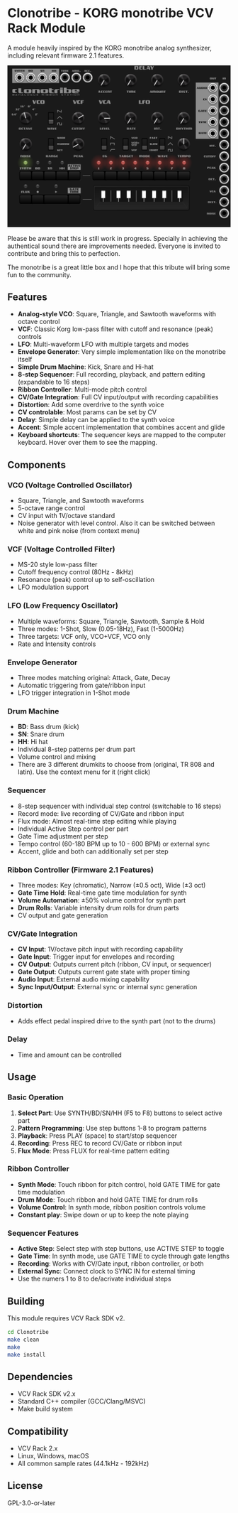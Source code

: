# Clonotribe - KORG monotribe VCV Rack Module

A module heavily inspired by the KORG monotribe analog synthesizer, including relevant firmware 2.1 features.

![Clonotribe Screenshot](screenshot.png?raw=true "Clonotribe Screenshot")

Please be aware that this is still work in progress. Specially in achieving the authentical sound there are improvements needed. Everyone is invited to contribute and bring this to perfection.

The monotribe is a great little box and I hope that this tribute will bring some fun to the community.

## Features

- **Analog-style VCO**: Square, Triangle, and Sawtooth waveforms with octave control
- **VCF**: Classic Korg low-pass filter with cutoff and resonance (peak) controls
- **LFO**: Multi-waveform LFO with  multiple targets and modes
- **Envelope Generator**: Very simple implementation like on the monotribe itself
- **Simple Drum Machine**: Kick, Snare and Hi-hat
- **8-step Sequencer**: Full recording, playback, and pattern editing (expandable to 16 steps)
- **Ribbon Controller**: Multi-mode pitch control
- **CV/Gate Integration**: Full CV input/output with recording capabilities
- **Distortion**: Add some overdrive to the synth voice
- **CV controlable**: Most params can be set by CV
- **Delay**: Simple delay can be applied to the synth voice
- **Accent**: Simple accent implementation that combines accent and glide
- **Keyboard shortcuts**: The sequencer keys are mapped to the computer keyboard. Hover over them to see the mapping.


## Components

### VCO (Voltage Controlled Oscillator)
- Square, Triangle, and Sawtooth waveforms
- 5-octave range control
- CV input with 1V/octave standard
- Noise generator with level control. Also it can be switched between white and pink noise (from context menu)

### VCF (Voltage Controlled Filter) 
- MS-20 style low-pass filter
- Cutoff frequency control (80Hz - 8kHz)
- Resonance (peak) control up to self-oscillation
- LFO modulation support

### LFO (Low Frequency Oscillator)
- Multiple waveforms: Square, Triangle, Sawtooth, Sample & Hold
- Three modes: 1-Shot, Slow (0.05-18Hz), Fast (1-5000Hz)
- Three targets: VCF only, VCO+VCF, VCO only
- Rate and Intensity controls

### Envelope Generator
- Three modes matching original: Attack, Gate, Decay
- Automatic triggering from gate/ribbon input
- LFO trigger integration in 1-Shot mode

### Drum Machine
- **BD**: Bass drum (kick)
- **SN**: Snare drum
- **HH**: Hi hat
- Individual 8-step patterns per drum part
- Volume control and mixing
- There are 3 different drumkits to choose from (original, TR 808 and latin). Use the context menu for it (right click)

### Sequencer
- 8-step sequencer with individual step control (switchable to 16 steps)
- Record mode: live recording of CV/Gate and ribbon input
- Flux mode: Almost real-time step editing while playing
- Individual Active Step control per part
- Gate Time adjustment per step
- Tempo control (60-180 BPM up to 10 - 600 BPM) or external sync
- Accent, glide and both can additionally set per step

### Ribbon Controller (Firmware 2.1 Features)
- Three modes: Key (chromatic), Narrow (±0.5 oct), Wide (±3 oct)
- **Gate Time Hold**: Real-time gate time modulation for synth
- **Volume Automation**: ±50% volume control for synth part
- **Drum Rolls**: Variable intensity drum rolls for drum parts
- CV output and gate generation

### CV/Gate Integration
- **CV Input**: 1V/octave pitch input with recording capability
- **Gate Input**: Trigger input for envelopes and recording
- **CV Output**: Outputs current pitch (ribbon, CV input, or sequencer)
- **Gate Output**: Outputs current gate state with proper timing
- **Audio Input**: External audio mixing capability
- **Sync Input/Output**: External sync or internal sync generation

### Distortion
- Adds effect pedal inspired drive to the synth part (not to the drums)

### Delay
- Time and amount can be controlled

## Usage

### Basic Operation
1. **Select Part**: Use SYNTH/BD/SN/HH (F5 to F8) buttons to select active part
2. **Pattern Programming**: Use step buttons 1-8 to program patterns
3. **Playback**: Press PLAY (space) to start/stop sequencer
4. **Recording**: Press REC to record CV/Gate or ribbon input
5. **Flux Mode**: Press FLUX for real-time pattern editing

### Ribbon Controller
- **Synth Mode**: Touch ribbon for pitch control, hold GATE TIME for gate time modulation
- **Drum Mode**: Touch ribbon and hold GATE TIME for drum rolls
- **Volume Control**: In synth mode, ribbon position controls volume
- **Constant play**: Swipe down or up to keep the note playing

### Sequencer Features
- **Active Step**: Select step with step buttons, use ACTIVE STEP to toggle
- **Gate Time**: In synth mode, use GATE TIME to cycle through gate lengths
- **Recording**: Works with CV/Gate input, ribbon controller, or both
- **External Sync**: Connect clock to SYNC IN for external timing
- Use the numers 1 to 8 to de/acrivate individual steps

## Building

This module requires VCV Rack SDK v2.

```bash
cd Clonotribe
make clean
make
make install
```

## Dependencies

- VCV Rack SDK v2.x
- Standard C++ compiler (GCC/Clang/MSVC)
- Make build system

## Compatibility

- VCV Rack 2.x
- Linux, Windows, macOS
- All common sample rates (44.1kHz - 192kHz)

## License

GPL-3.0-or-later
